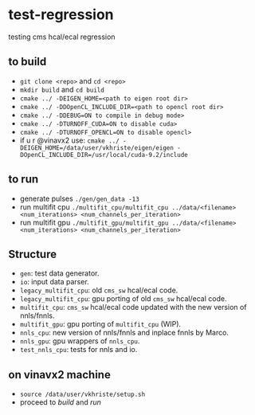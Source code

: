 # test-regression
testing cms hcal/ecal regression 

## to build
- `git clone <repo>` and `cd <repo>`
- `mkdir build` and `cd build`
- `cmake ../ -DEIGEN_HOME=<path to eigen root dir>` 
- `cmake ../ -DDOpenCL_INCLUDE_DIR=<path to opencl root dir>`
- `cmake ../ -DDEBUG=ON to compile in debug mode>`
- `cmake ../ -DTURNOFF_CUDA=ON to disable cuda>`
- `cmake ../ -DTURNOFF_OPENCL=ON to disable opencl>`
- if u r @vinavx2 use: `cmake ../ -DEIGEN_HOME=/data/user/vkhriste/eigen/eigen -DOpenCL_INCLUDE_DIR=/usr/local/cuda-9.2/include`

## to run
- generate pulses `./gen/gen_data -13`
- run multifit cpu `./multifit_cpu/multifit_cpu ../data/<filename> <num_iterations> <num_channels_per_iteration>`
- run multifit gpu `./multifit_gpu/multifit_gpu ../data/<filename> <num_iterations> <num_channels_per_iteration>`

## Structure

- `gen`: test data generator.
- `io`: input data parser.
- `legacy_multifit_cpu`: old `cms_sw` hcal/ecal code.
- `legacy_multifit_cpu`: gpu porting of old `cms_sw` hcal/ecal code.
- `multifit_cpu`: `cms_sw` hcal/ecal code updated with the new version of nnls/fnnls.
- `multifit_gpu`: gpu porting of `multifit_cpu` (WIP).
- `nnls_cpu`: new version of nnls/fnnls and inplace fnnls by Marco. 
- `nnls_gpu`: gpu wrappers of `nnls_cpu`.
- `test_nnls_cpu`: tests for nnls and io.

## on vinavx2 machine
- `source /data/user/vkhriste/setup.sh`
- proceed to _build_ and _run_
